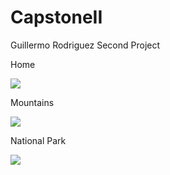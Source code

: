 # CapstoneII
Guillermo Rodriguez Second Project

<body>
<p>Home</p>
<img src="../capstone-tacosmyguey-site/screenshots/capstone II first.PNG">
<p>Mountains</p>
<img src="../capstone-tacosmyguey-site/screenshots/capstone II second.PNG">
<p>National Park</p>
<img src="../capstone-tacosmyguey-site/screenshots/capstone II third.PNG">
</body>

